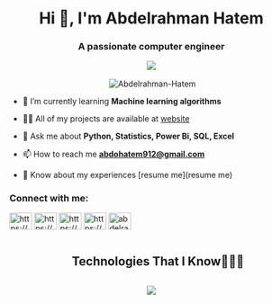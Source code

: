 
<h1 align="center">Hi 👋, I'm Abdelrahman Hatem</h1>
<h3 align="center">A passionate computer engineer</h3>

<p align="center"> <img src="https://komarev.com/ghpvc/?username=Abdelrahman-Hatem" /> </p>

<p align="center">&nbsp;<img align="center" src="https://github-readme-stats.vercel.app/api?username=Abdelrahman-Hatem&theme=tokyonight&show_icons=true&locale=en" alt="Abdelrahman-Hatem" /></p>

- 🌱 I’m currently learning **Machine learning algorithms**

- 👨‍💻 All of my projects are available at [website](website)

- 💬 Ask me about **Python, Statistics, Power Bi, SQL, Excel**

- 📫 How to reach me **abdohatem912@gmail.com**

- 📄 Know about my experiences [resume me](resume me)

<h3 align="left">Connect with me:</h3>
<p align="left">
<a href="https://linkedin.com/in/https://www.linkedin.com/in/abdelrahman912hatem/" target="blank"><img align="center" src="https://raw.githubusercontent.com/rahuldkjain/github-profile-readme-generator/master/src/images/icons/Social/linked-in-alt.svg" alt="https://www.linkedin.com/in/abdelrahman912hatem/" height="30" width="40" /></a>
<a href="https://instagram.com/https://www.instagram.com/abdelrahman_abohussian/" target="blank"><img align="center" src="https://raw.githubusercontent.com/rahuldkjain/github-profile-readme-generator/master/src/images/icons/Social/instagram.svg" alt="https://www.instagram.com/abdelrahman_abohussian/" height="30" width="40" /></a>
<a href="https://www.hackerrank.com/https://www.hackerrank.com/profile/abdohatem912" target="blank"><img align="center" src="https://raw.githubusercontent.com/rahuldkjain/github-profile-readme-generator/master/src/images/icons/Social/hackerrank.svg" alt="https://www.hackerrank.com/profile/abdohatem912" height="30" width="40" /></a>
<a href="https://codeforces.com/profile/https://codeforces.com/profile/abdelrahman_h" target="blank"><img align="center" src="https://raw.githubusercontent.com/rahuldkjain/github-profile-readme-generator/master/src/images/icons/Social/codeforces.svg" alt="https://codeforces.com/profile/abdelrahman_h" height="30" width="40" /></a>
<a href="https://discord.gg/abdelrahmanhatem9494" target="blank"><img align="center" src="https://raw.githubusercontent.com/rahuldkjain/github-profile-readme-generator/master/src/images/icons/Social/discord.svg" alt="abdelrahmanhatem9494" height="30" width="40" /></a>
</p>



<div id="user-content-toc">
  <ul align="center">
    <summary><h2 style="display: inline-block">Technologies That I Know👨🏻‍💻</h2></summary>
  </ul>
</div>
<!--tech stack icons-->
<p align="center">
  <a href="https://skillicons.dev">
    <img src="https://skillicons.dev/icons?i=c,cpp,py,java,sqlite,tensorflow,opencv,mysql,postgres,discord,github,html,mongodb,css,figma,discord,pycharm,clion,vscode,&perline=14" />
  </a>
</p>
<!--
**Abdelrahman-Hatem/Abdelrahman-Hatem** is a ✨ _special_ ✨ repository because its `README.md` (this file) appears on your GitHub profile.

Here are some ideas to get you started:

- 🔭 I’m currently working on ...
- 🌱 I’m currently learning ...
- 👯 I’m looking to collaborate on ...
- 🤔 I’m looking for help with ...
- 💬 Ask me about ...
- 📫 How to reach me: ...
- 😄 Pronouns: ...
- ⚡ Fun fact: ...
-->
